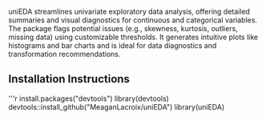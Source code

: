 uniEDA streamlines univariate exploratory data analysis, offering detailed summaries and visual diagnostics for continuous and categorical variables. The package flags potential issues (e.g., skewness, kurtosis, outliers, missing data) using customizable thresholds. It generates intuitive plots like histograms and bar charts and is ideal for data diagnostics and transformation recommendations.

## Installation Instructions
'''r
install.packages("devtools") 
library(devtools)
devtools::install_github("MeaganLacroix/uniEDA")
library(uniEDA)


 
